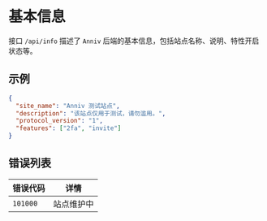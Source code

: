 # 基本信息

接口 `/api/info` 描述了 `Anniv` 后端的基本信息，包括站点名称、说明、特性开启状态等。

## 示例

```json
{
  "site_name": "Anniv 测试站点",
  "description": "该站点仅用于测试，请勿滥用。",
  "protocol_version": "1",
  "features": ["2fa", "invite"]
}
```

## 错误列表

| 错误代码 | 详情       |
| -------- | ---------- |
| `101000` | 站点维护中 |
